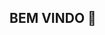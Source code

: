 ## BEM VINDO 👋
<!--
**Me chamo Gabriele Contarin.

- Estou estudando na Alura ...
- 🌱 Estou me desenvolvendo na linguagem JavaScript ...
- 👯 Utilizo esse espaço para minha organização e compartilhamento dos meu projetos desenvolvidos

## **Você pode entrar em contato comigo **
contaringabi@gmail.com

